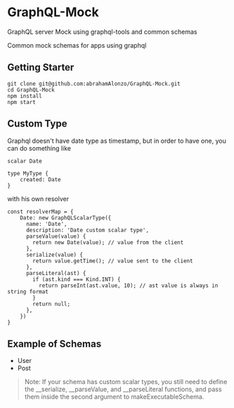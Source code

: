 # GraphQL-Mock
GraphQL server Mock using graphql-tools and common schemas

Common mock schemas for apps using graphql

## Getting Starter
```shell
git clone git@github.com:abrahamAlonzo/GraphQL-Mock.git
cd GraphQL-Mock
npm install
npm start
```

## Custom Type

Graphql doesn't have date type as timestamp, but in order to have one, you can do something like

```
scalar Date

type MyType {
    created: Date
}

```

with his own resolver

```
const resolverMap = {
    Date: new GraphQLScalarType({
      name: 'Date',
      description: 'Date custom scalar type',
      parseValue(value) {
        return new Date(value); // value from the client
      },
      serialize(value) {
        return value.getTime(); // value sent to the client
      },
      parseLiteral(ast) {
        if (ast.kind === Kind.INT) {
          return parseInt(ast.value, 10); // ast value is always in string format
        }
        return null;
      },
    }) 
}

```
## Example of Schemas

- User
- Post

>Note: If your schema has custom scalar types, you still need to define the __serialize, __parseValue, and __parseLiteral functions, and pass them inside the second argument to makeExecutableSchema.



